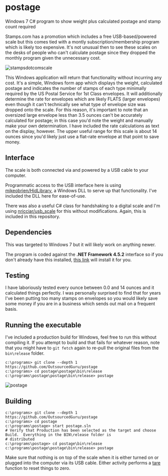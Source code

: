 # postage
Windows 7 C# program to show weight plus calculated postage and stamp count required

Stamps.com has a promotion which includes a free USB-based/powered scale but this comes tied with a montly subscription/membership program which is likely too expensive.  It's not unusual then to see these scales on the desks of people who can't calculate postage since they dropped the monthly program given the unnecessary cost.

![stampsdotcomscale](https://user-images.githubusercontent.com/15971213/26984664-1d33b5c4-4cf5-11e7-80e9-5d92fb96e09c.jpg)

This Windows application will return that functionality without incurring any cost.  It's a simple, Windows form app which displays the weight, calculated postage and indicates the number of stamps of each type minimally required by the US Postal Service for 1st Class envelopes.  It will additionally determine the rate for envelopes which are likely FLATS (larger envelopes) even though it can't technically see what type of envelope size was dropped onto the scale.  For this reason, it's important to note that an oversized large envelope less than 3.5 ounces can't be accurately calculated for postage; in this case you'd note the weight and manually make your own determination.  I have included the rate calculations as text on the display, however.  The upper useful range for this scale is about 14 ounces since you'd likely just use a flat-rate envelope at that point to save money.

## Interface
The scale is both connected via and powered by a USB cable to your computer.

Programmatic access to the USB interface here is using [mikeobrien/HidLibrary](https://github.com/mikeobrien/HidLibrary), a Windows DLL to serve up that functionality.  I've included the DLL here for ease-of-use.

There was also a useful C# class for handshaking to a digital scale and I'm using [nricciar/usb_scale](https://github.com/nricciar/usb_scale) for this without modifications.  Again, this is included in this repository.

## Dependencies
This was targeted to Windows 7 but it will likely work on anything newer.

The program is coded against the **.NET Framework 4.5.2** interface so if you don't already have this installed, [this link](https://www.microsoft.com/en-us/download/details.aspx?id=42643) will install it for you.

## Testing
I have laboriously tested every ounce between 0.0 and 14 ounces and it calculated things perfectly.  I was personally surprised to find that for years I've been putting too many stamps on envelopes so you would likely save some money if you are in a business which sends out mail on a frequent basis.

## Running the executable
I've included a production build for Windows, feel free to run this without compiling it.  If you attempt to build and that fails for whatever reason, note that you might have to `git fetch` again to re-pull the original files from the `bin\release` folder.

```
c:\programs> git clone --depth 1 https://github.com/OutsourcedGuru/postage
c:\programs> cd postage\postage\bin\release
c:\programs\postage\postage\bin\release> postage
```

![postage](https://user-images.githubusercontent.com/15971213/26986998-aa4c87b6-4cfe-11e7-9a30-fc75ae585186.jpg)

## Building
```
c:\programs> git clone --depth 1 https://github.com/OutsourcedGuru/postage
c:\programs> cd postage
c:\programs\postage> start postage.sln
# Verify that Production has been selected as the target and choose Build.  Everything in the BIN\release folder is
# distributed
c:\programs\postage> cd postage\bin\release
c:\programs\postage\postage\bin\release> postage
```

Make sure that nothing is on top of the scale when it is either turned on or plugged into the computer via its USB cable.  Either activity performs a [tare](https://en.wikipedia.org/wiki/Tare_weight) function to reset things to zero.
